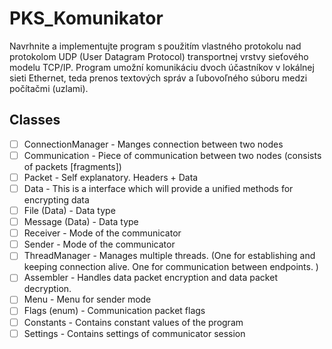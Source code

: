 # PKS_Komunikator
Navrhnite a implementujte program s použitím vlastného protokolu nad protokolom UDP (User Datagram Protocol) transportnej vrstvy sieťového modelu TCP/IP. Program umožní komunikáciu dvoch účastníkov v lokálnej sieti Ethernet, teda prenos textových správ a ľubovoľného súboru medzi počítačmi (uzlami).

## Classes
- [ ] ConnectionManager - Manges connection between two nodes
- [ ] Communication - Piece of communication between two nodes (consists of packets [fragments])
- [ ] Packet - Self explanatory. Headers + Data
- [ ] Data - This is a interface which will provide a unified methods for encrypting data
- [ ] File (Data) - Data type
- [ ] Message (Data) - Data type
- [ ] Receiver - Mode of the communicator
- [ ] Sender - Mode of the communicator
- [ ] ThreadManager - Manages multiple threads. (One for establishing and keeping connection alive. One for 
  communication between endpoints. )
- [ ] Assembler - Handles data packet encryption and data packet decryption.
- [ ] Menu - Menu for sender mode
- [ ] Flags (enum) - Communication packet flags
- [ ] Constants - Contains constant values of the program
- [ ] Settings - Contains settings of communicator session